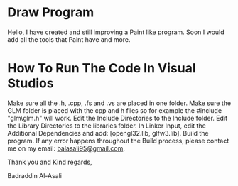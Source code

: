 # Draw Program
Hello, I have created and still improving a Paint like program. Soon I would add all the tools that Paint have and more.

# How To Run The Code In Visual Studios
  Make sure all the .h, .cpp, .fs and .vs are placed in one folder.
  Make sure the GLM folder is placed with the cpp and h files so for example the #include "glm\glm.h" will work.
  Edit the Include Directories to the Include folder.
  Edit the Library Directories to the libraries folder.
  In Linker Input, edit the Additional Dependencies and add:
    [opengl32.lib,
    glfw3.lib].
  Build the program.
  If any error happens throughout the Build process, please contact me on my email: balasali95@gmail.com.

Thank you and Kind regards,

Badraddin Al-Asali

